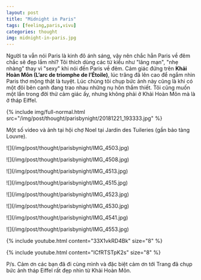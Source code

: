 ```yaml
---
layout: post
title: "Midnight in Paris"
tags: [feeling,paris,vivu]
categories: thought
img: midnight-in-paris.jpg
---
```

Người ta vẫn nói Paris là kinh đô ánh sáng, vậy nên chắc hẳn Paris về đêm chắc sẽ đẹp lắm nhỉ? Tôi thích dùng các từ kiểu như "lãng mạn", "nhẹ nhàng" thay vì "sexy" khi nói đến Paris về đêm. Cảm giác đứng trên **Khải Hoàn Môn (L’arc de triomphe de l’Étoile)**, lúc trăng đã lên cao để ngắm nhìn Paris thơ mộng thật là tuyệt. Lúc chúng tôi chụp bức ảnh này cũng là khi có một đôi bên cạnh đang trao nhau những nụ hôn thắm thiết. Tôi cũng muốn một lần trong đời thử cảm giác ấy, nhưng không phải ở Khải Hoàn Môn mà là ở tháp Eiffel.

{% include img/full-normal.html src="/img/post/thought/parisbynight/20181221_193333.jpg" %}

Một số video và ảnh tại hội chợ Noel tại Jardin des Tuileries (gần bảo tàng Louvre).

<div class="row align-items-center img-aside">
<p class="col-md-6" markdown="1">
![](/img/post/thought/parisbynight/IMG_4503.jpg)
</p>
<p class="col-md-6" markdown="1">
![](/img/post/thought/parisbynight/IMG_4508.jpg)
</p>
</div>

<div class="row align-items-center img-aside">
<p class="col-md-6" markdown="1">
![](/img/post/thought/parisbynight/IMG_4513.jpg)
</p>
<p class="col-md-6" markdown="1">
![](/img/post/thought/parisbynight/IMG_4515.jpg)
</p>
</div>

<div class="row align-items-center img-aside">
<p class="col-md-6" markdown="1">
![](/img/post/thought/parisbynight/IMG_4523.jpg)
</p>
<p class="col-md-6" markdown="1">
![](/img/post/thought/parisbynight/IMG_4530.jpg)
</p>
</div>

<div class="row align-items-center img-aside">
<p class="col-md-6" markdown="1">
![](/img/post/thought/parisbynight/IMG_4541.jpg)
</p>
<p class="col-md-6" markdown="1">
![](/img/post/thought/parisbynight/IMG_4553.jpg)
</p>
</div>

{% include youtube.html content="33X1vkRD4Bk" size="8" %}

{% include youtube.html content="ICfRTSTpK2s" size="8" %}

P/s. Cảm ơn các bạn đã đi cùng mình và đặc biệt cảm ơn tới Trang đã chụp bức ảnh tháp Eiffel rất đẹp nhìn từ Khải Hoàn Môn.